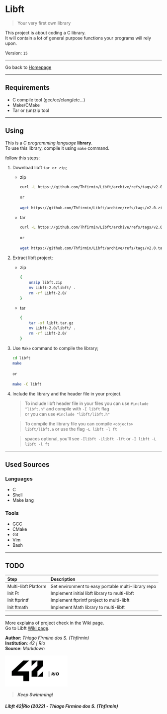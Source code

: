 <!-- Homepage -->
# Libft

> Your very first own library

This project is about coding a C library.   
It will contain a lot of general purpose functions your programs will rely upon.

Version: `15`

---

Go back to [Homepage][home]

---

<!-- Requirements -->
## Requirements

* C compile tool (gcc/cc/clang/etc...)
* Make/CMake
* Tar or (un)zip tool

---

<!-- Use Tutor -->
## Using

This is a _C programming language_ **library**.   
To use this library, compile it using `make` command.   

follow this steps:   

1. Download libft `tar or zip`;
	* zip
		```Bash
		curl -L https://github.com/Thfirmin/Libft/archive/refs/tags/v2.0.zip -o libft.zip

		or

		wget https://github.com/Thfirmin/Libft/archive/refs/tags/v2.0.zip && mv v2.0.zip libft.zip
		```
	* tar
		```Bash
		curl -L https://github.com/Thfirmin/Libft/archive/refs/tags/v2.0.tar.gz -o libft.tar.gz

		or

		wget https://github.com/Thfirmin/Libft/archive/refs/tags/v2.0.tar.gz && mv v2.0.tar.gz libft.tar.gz
		```
2. Extract libft project;
	* zip
		```bash
		{
			unzip libft.zip
			mv Libft-2.0/libft/ .
			rm -rf Libft-2.0/
		}
		```
	* tar
		```Bash
		{
			tar -xf libft.tar.gz
			mv Libft-2.0/libft/ .
			rm -rf Libft-2.0/
		}
		```
3. Use `Make` command to compile the library;
	```Bash
	cd libft
	make

	or 

	make -C libft
	```

4. Include the library and the header file in your project.
	>	To include libft header file in your files you can use `#include "libft.h"` and compile with `-I libft` flag   
	or you can use `#include "libft/libft.h"`

	>	To compile the library file you can compile `<objects> libft/libft.a` or use the flag `-L libft -l ft` 

	>	spaces optional, you'll see `-Ilibft -Llibft -lft` or `-I libft -L libft -l ft`

---

<!-- Sources -->
## Used Sources

### **Languages**
-	C
-	Shell
-	Make lang

### **Tools**
-	GCC
-	CMake
-	Git
-	Vim
-	Bash

---

<!-- TODO -->
## TODO

| Step                 | Description                                         |
|:---------------------|:----------------------------------------------------|
| Multi-libft Platform | Set environment to easy portable multi-library repo |
| Init Ft              | Implement initial libft library to multi-libft      |
| Init ftprintf        | Implement ftprintf project to multi-libft           |
| Init ftmath          | Implement Math library to multi-libft               |

---

<!-- Footer -->
More explains of project check in the Wiki page.   
Go to Libft [Wiki page][wiki].

**Author**: _Thiago Firmino dos S. (Thfirmin)_   
**Institution**: _42 | Rio_   
**Source**: _Markdown_   

<img height="100" width="200" src="https://github.com/Thfirmin/Thfirmin/blob/main/srcs/42_badges/42rio_logo.svg">

> **_Keep Swimming!_**

##### _Libft 42|Rio (2022) - Thiago Firmino dos S. (Thfirmin)_

<!-- Links -->
[wiki]:<https://github.com/Thfirmin/Libft/wiki>
[home]:<https://github.com/Thfirmin/Libft>